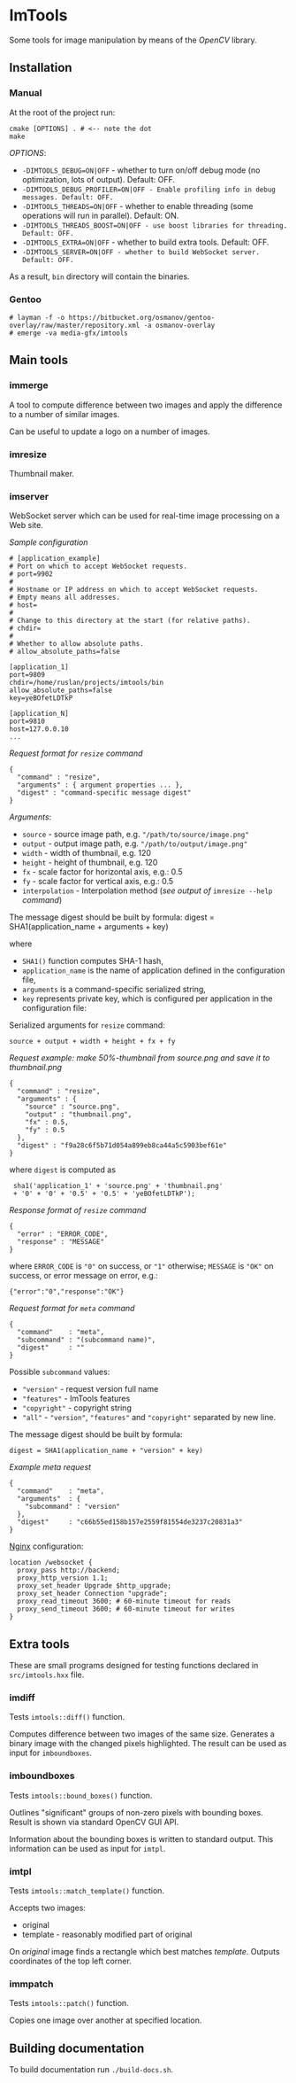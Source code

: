 # ImTools

Some tools for image manipulation by means of the *OpenCV* library.

## Installation

### Manual

At the root of the project run:
```
cmake [OPTIONS] . # <-- note the dot
make
```

*OPTIONS*:
- `-DIMTOOLS_DEBUG=ON|OFF` - whether to turn on/off debug mode (no optimization, lots of output). Default: OFF.
- `-DIMTOOLS_DEBUG_PROFILER=ON|OFF - Enable profiling info in debug messages. Default: OFF.`
- `-DIMTOOLS_THREADS=ON|OFF` - whether to enable threading (some operations will run in parallel). Default: ON.
- `-DIMTOOLS_THREADS_BOOST=ON|OFF - use boost libraries for threading. Default: OFF.`
- `-DIMTOOLS_EXTRA=ON|OFF` - whether to build extra tools. Default: OFF.
- `-DIMTOOLS_SERVER=ON|OFF - whether to build WebSocket server. Default: OFF.`

As a result, `bin` directory will contain the binaries.

### Gentoo

    # layman -f -o https://bitbucket.org/osmanov/gentoo-overlay/raw/master/repository.xml -a osmanov-overlay
    # emerge -va media-gfx/imtools

## Main tools

### immerge

A tool to compute difference between two images and apply the difference
to a number of similar images.

Can be useful to update a logo on a number of images.

### imresize

Thumbnail maker.

### imserver

WebSocket server which can be used for real-time image processing on a Web site.

*Sample configuration*

    # [application_example]
    # Port on which to accept WebSocket requests.
    # port=9902
    #
    # Hostname or IP address on which to accept WebSocket requests.
    # Empty means all addresses.
    # host=
    #
    # Change to this directory at the start (for relative paths).
    # chdir=
    #
    # Whether to allow absolute paths.
    # allow_absolute_paths=false

    [application_1]
    port=9809
    chdir=/home/ruslan/projects/imtools/bin
    allow_absolute_paths=false
    key=yeBOfetLDTkP

    [application_N]
    port=9810
    host=127.0.0.10
    ...

*Request format for `resize` command*

    {
      "command" : "resize",
      "arguments" : { argument properties ... },
      "digest" : "command-specific message digest"
    }


_Arguments_:
- `source` - source image path, e.g. `"/path/to/source/image.png"`
- `output` - output image path, e.g. `"/path/to/output/image.png"`
- `width` - width of thumbnail, e.g. 120
- `height` - height of thumbnail, e.g. 120
- `fx` - scale factor for horizontal axis, e.g.: 0.5
- `fy` - scale factor for vertical axis, e.g.: 0.5
- `interpolation` - Interpolation method (_see output of_ `imresize --help` _command_)

The message digest should be built by formula:
    digest = SHA1(application_name + arguments + key)

where
- `SHA1()` function computes SHA-1 hash,
- `application_name` is the name of application defined in the configuration file,
- `arguments` is a command-specific serialized string,
- `key` represents private key, which is configured per application in the configuration file:

Serialized arguments for `resize` command:

    source + output + width + height + fx + fy

*Request example: make 50%-thumbnail from source.png and save it to thumbnail.png*

    {
      "command" : "resize",
      "arguments" : {
        "source" : "source.png",
        "output" : "thumbnail.png",
        "fx" : 0.5,
        "fy" : 0.5
      },
      "digest" : "f9a28c6f5b71d054a899eb8ca44a5c5903bef61e"
    }

where `digest` is computed as

     sha1('application_1' + 'source.png' + 'thumbnail.png'
     + '0' + '0' + '0.5' + '0.5' + 'yeBOfetLDTkP');


*Response format of `resize` command*

    {
      "error" : "ERROR_CODE",
      "response" : "MESSAGE"
    }

where `ERROR_CODE` is `"0"` on success, or `"1"` otherwise; `MESSAGE` is `"OK"` on success, or
error message on error, e.g.:

    {"error":"0","response":"OK"}


*Request format for `meta` command*

    {
      "command"    : "meta",
      "subcommand" : "(subcommand name)",
      "digest"     : ""
    }

Possible `subcommand` values:
- `"version"` - request version full name
- `"features"` - ImTools features
- `"copyright"` - copyright string
- `"all"` - `"version"`, `"features"` and `"copyright"` separated by new line.

The message digest should be built by formula:

    digest = SHA1(application_name + "version" + key)

*Example meta request*

    {
      "command"    : "meta",
      "arguments"  : {
        "subcommand" : "version"
      },
      "digest"     : "c66b55ed158b157e2559f81554de3237c20831a3"
    }


[Nginx](http://nginx.org) configuration:

    location /websocket {
      proxy_pass http://backend;
      proxy_http_version 1.1;
      proxy_set_header Upgrade $http_upgrade;
      proxy_set_header Connection "upgrade";
      proxy_read_timeout 3600; # 60-minute timeout for reads
      proxy_send_timeout 3600; # 60-minute timeout for writes
    }

## Extra tools

These are small programs designed for testing functions declared in
`src/imtools.hxx` file.

### imdiff

Tests `imtools::diff()` function.

Computes difference between two images of the same size. Generates a binary image
with the changed pixels highlighted. The result can be used as input for
`imboundboxes`.

### imboundboxes

Tests `imtools::bound_boxes()` function.

Outlines "significant" groups of non-zero pixels with bounding boxes. Result is
shown via standard OpenCV GUI API.

Information about the bounding boxes is written to standard output. This
information can be used as input for `imtpl`.

### imtpl

Tests `imtools::match_template()` function.

Accepts two images:
- original
- template - reasonably modified part of original

On _original_ image finds a rectangle which best matches _template_.
Outputs coordinates of the top left corner.

### immpatch

Tests `imtools::patch()` function.

Copies one image over another at specified location.

## Building documentation

To build documentation run `./build-docs.sh`.
